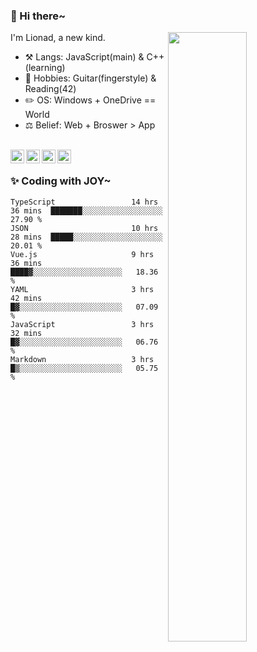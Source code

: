 ### 👋 Hi there~

[<img align="right" width="50%" src="https://github-readme-stats.vercel.app/api?username=Lionad-Morotar&show_icons=true">](https://metrics.lecoq.io/Lionad-Morotar?template=classic)

I'm Lionad, a new kind.

- ⚒️ Langs: JavaScript(main) & C++(learning)
- 🎨 Hobbies: Guitar(fingerstyle) & Reading(42)
- ✏️ OS: Windows + OneDrive == World
- ⚖️ Belief: Web + Broswer > App

<br />

<a href="https://www.lionad.art">
  <img align="left" alt="lionad-art" width="22px" src="https://cdn.jsdelivr.net/npm/simple-icons@3.1.0/icons/wordpress.svg" />
</a>
<a href="#1806234223">
  <img align="left" alt="1806234223" width="22px" src="https://cdn.jsdelivr.net/npm/simple-icons@3.1.0/icons/tencentqq.svg" />
</a>
<a href="https://www.zhihu.com/people/Lionad">
  <img align="left" alt="132yse" width="22px" src="https://cdn.jsdelivr.net/npm/simple-icons@3.1.0/icons/zhihu.svg" />
</a>
<a href="https://github.com/Lionad-Morotar">
  <img align="left" alt="yisar" width="22px" src="https://cdn.jsdelivr.net/npm/simple-icons@3.1.0/icons/github.svg" />
</a>

<br />

### ✨ Coding with JOY~

<!--START_SECTION:waka-->

```text
TypeScript                 14 hrs 36 mins  ███████░░░░░░░░░░░░░░░░░░   27.90 %
JSON                       10 hrs 28 mins  █████░░░░░░░░░░░░░░░░░░░░   20.01 %
Vue.js                     9 hrs 36 mins   ████▓░░░░░░░░░░░░░░░░░░░░   18.36 %
YAML                       3 hrs 42 mins   █▓░░░░░░░░░░░░░░░░░░░░░░░   07.09 %
JavaScript                 3 hrs 32 mins   █▓░░░░░░░░░░░░░░░░░░░░░░░   06.76 %
Markdown                   3 hrs           █▒░░░░░░░░░░░░░░░░░░░░░░░   05.75 %
```

<!--END_SECTION:waka-->
